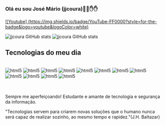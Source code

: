 ### Olá eu sou José Mário (jjcoura)👋👋✋✋
[![Youtube] (https://img.shields.io/badge/YouTube-FF0000?style=for-the-badge&logo=youtube&logoColor=white)](https://www.youtube.com/channel/UC3csw7y2yqDEkOEGwSx-xqw)

![jjcoura GitHub stats](https://github-readme-stats.vercel.app/api?username=jjcoura&theme=blue-green)
![jjcoura GitHub stats](https://github-readme-stats.vercel.app/api/top-langs/?username=jjcoura&theme=blue-green)

## Tecnologias do meu dia
<div style="display: inline_block"><br/>
    <img align = "center" alt="html5" src="https://img.shields.io/badge/HTML5-E34F26?style=for-the-badge&logo=html5&logoColor=white"/>
    <img align = "center" alt="html5" src="https://img.shields.io/badge/Python-3776AB?style=for-the-badge&logo=python&logoColor=white"/>
    <img align = "center" alt="html5" src="https://img.shields.io/badge/CSS-239120?&style=for-the-badge&logo=css3&logoColor=white"/>
    <img align = "center" alt="html5" src="https://img.shields.io/badge/JavaScript-F7DF1E?style=for-the-badge&logo=javascript&logoColor=black"/>
    <img align = "center" alt="html5" src="https://img.shields.io/badge/MySQL-005C84?style=for-the-badge&logo=mysql&logoColor=white"/>
    <img align = "center" alt="html5" src="https://img.shields.io/badge/Colab-F9AB00?style=for-the-badge&logo=googlecolab&color=525252"/>
    <img align = "center" alt="html5" src="https://img.shields.io/badge/PyCharm-000000.svg?&style=for-the-badge&logo=PyCharm&logoColor=white"/>
    <img align = "center" alt="html5" src="https://img.shields.io/badge/Visual_Studio_Code-0078D4?style=for-the-badge&logo=visual%20studio%20code&logoColor=white"/>
    <img align = "center" alt="html5" src="https://img.shields.io/badge/Kali_Linux-557C94?style=for-the-badge&logo=kali-linux&logoColor=white"/>
    <img align = "center" alt="html5" src="https://img.shields.io/badge/Windows-0078D6?style=for-the-badge&logo=windows&logoColor=white"/>
    <img align = "center" alt="html5" src="https://img.shields.io/badge/Linux-FCC624?style=for-the-badge&logo=linux&logoColor=black"/>
    <img align = "center" alt="html5" src="https://img.shields.io/badge/GitHub-100000?style=for-the-badge&logo=github&logoColor=white"/>      
           
          
</div><br/><br/>
<p>
    Sempre me aperfeiçoando! Estudante e amante de tecnologia e segurança da informação.</p>
<p>
"Tecnologias servem para criarem novas soluções que o humano nunca será capaz de realizar sozinho, ao mesmo tempo e rapidez."(J.H. Baltazar)
</p>
